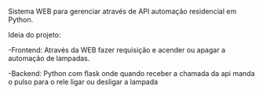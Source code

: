 Sistema WEB para gerenciar através de API automação residencial em Python.

Ideia do projeto: 

-Frontend: Através da WEB fazer requisição e acender ou apagar a automação de lampadas.

-Backend: Python com flask onde quando receber a chamada da api manda o pulso para o rele ligar ou desligar a lampada
